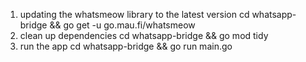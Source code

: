1. updating the whatsmeow library to the latest version
    cd whatsapp-bridge && go get -u go.mau.fi/whatsmeow
2. clean up dependencies
    cd whatsapp-bridge && go mod tidy
3. run the app 
    cd whatsapp-bridge && go run main.go
    